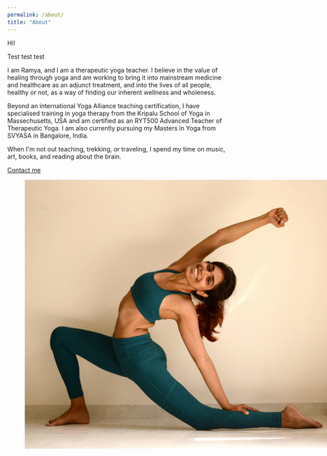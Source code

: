 ```yaml
---
permalink: /about/
title: "About"
---
```

Hi!

Test test test

I am Ramya, and I am a therapeutic yoga teacher. I believe in the value of healing through yoga and am working to bring it into mainstream medicine and healthcare as an adjunct treatment, and into the lives of all people, healthy or not, as a way of finding our inherent wellness and wholeness.

Beyond an international Yoga Alliance teaching certification, I have specialised training in yoga therapy from the Kripalu School of Yoga in Massechusetts, USA and am certified as an RYT500 Advanced Teacher of Therapeutic Yoga. I am also currently pursuing my Masters in Yoga from SVYASA in Bangalore, India.

When I'm not out teaching, trekking, or traveling, I spend my time on music, art, books, and reading about the brain.

[Contact me](/contact/)

<figure class="align-center">
<a href="https://instagram.com/ramyapillutla"><img class="img-responsive" style="max-width:700px;align:center;" src="/assets/images/me.jpg" alt></a>
</figure>
